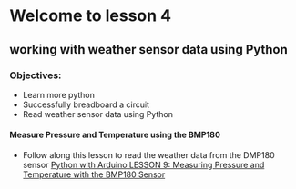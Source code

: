 # Welcome to lesson 4

## working with weather sensor data using Python

### Objectives:
- Learn more python
- Successfully breadboard a circuit
- Read weather sensor data using Python

#### Measure Pressure and Temperature using the BMP180
- Follow along this lesson to read the weather data from the DMP180 sensor
[Python with Arduino LESSON 9: Measuring Pressure and Temperature with the BMP180 Sensor](https://toptechboy.com/python-with-arduino-lesson-9-measuring-pressure-and-temperature-with-the-bmp180-sensor/)
